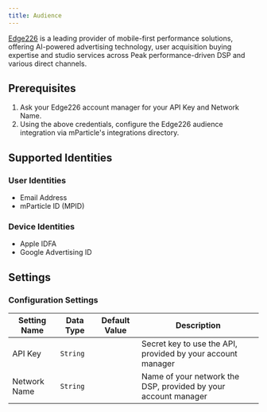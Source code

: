 ```yaml
---
title: Audience
---
```


[Edge226](https://www.edge226.com/) is a leading provider of mobile-first performance solutions, offering AI-powered advertising technology, user acquisition buying expertise and studio services across Peak performance-driven DSP and various direct channels.

## Prerequisites

1. Ask your Edge226 account manager for your API Key and Network Name.
2. Using the above credentials, configure the Edge226 audience integration via mParticle's integrations directory.

## Supported Identities

### User Identities

* Email Address
* mParticle ID (MPID)

### Device Identities

* Apple IDFA
* Google Advertising ID

## Settings

### Configuration Settings

Setting Name | Data Type | Default Value | Description
|---|---|---|---
| API Key | `String` | <unset> | Secret key to use the API, provided by your account manager
| Network Name | `String` | <unset> | Name of your network the DSP, provided by your account manager